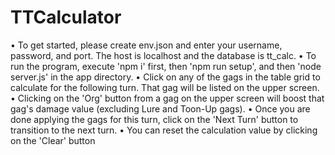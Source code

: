 # TTCalculator
• To get started, please create env.json and enter your username, password, and port. The host is localhost and the database is tt_calc.
• To run the program, execute 'npm i' first, then 'npm run setup', and then 'node server.js' in the app directory.
• Click on any of the gags in the table grid to calculate for the following turn. That gag will be listed on the upper screen.
• Clicking on the 'Org' button from a gag on the upper screen will boost that gag's damage value (excluding Lure and Toon-Up gags).
• Once you are done applying the gags for this turn, click on the 'Next Turn' button to transition to the next turn.
• You can reset the calculation value by clicking on the 'Clear' button